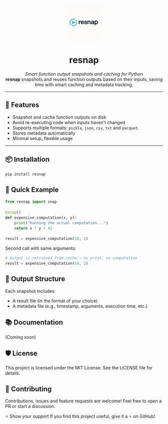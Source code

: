 <p align="center">
  <img src="resnap_logo.png" alt="resnap logo" width="120"/>
</p>

<h1 align="center">resnap</h1>

<p align="center">
  <em>Smart function output snapshots and caching for Python</em><br>
  <strong>resnap</strong> snapshots and reuses function outputs based on their inputs, saving time with smart caching and metadata tracking.
</p>

---

## 🚀 Features

- Snapshot and cache function outputs on disk
- Avoid re-executing code when inputs haven’t changed
- Supports multiple formats: `pickle`, `json`, `csv`, `txt` and `parquet`.
- Stores metadata automatically
- Minimal setup, flexible usage

---

## 📦 Installation

```bash
pip install resnap
```

## 🧪 Quick Example

```python
from resnap import snap

@snap()
def expensive_computation(x, y):
    print("Running the actual computation...")
    return x * y + 42

result = expensive_computation(10, 2)
```

Second call with same arguments:
```python
# Output is retrieved from cache — no print, no computation
result = expensive_computation(10, 2)
```

## 📁 Output Structure
Each snapshot includes:
- A result file (in the format of your choice)
- A metadata file (e.g., timestamp, arguments, execution time, etc.)

## 📚 Documentation
(Coming soon)

## 🛡️ License
This project is licensed under the MIT License. See the LICENSE file for details.

## 🤝 Contributing
Contributions, issues and feature requests are welcome!
Feel free to open a PR or start a discussion.

⭐️ Show your support
If you find this project useful, give it a ⭐️ on GitHub!
